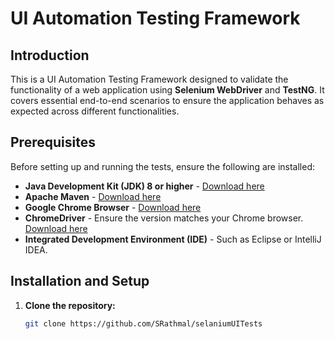 # UI Automation Testing Framework

## Introduction  
This is a UI Automation Testing Framework designed to validate the functionality of a web application using **Selenium WebDriver** and **TestNG**. It covers essential end-to-end scenarios to ensure the application behaves as expected across different functionalities.

## Prerequisites  
Before setting up and running the tests, ensure the following are installed:  
- **Java Development Kit (JDK) 8 or higher** - [Download here](https://www.oracle.com/java/technologies/javase-jdk-downloads.html)  
- **Apache Maven** - [Download here](https://maven.apache.org/download.cgi)  
- **Google Chrome Browser** - [Download here](https://www.google.com/chrome/)  
- **ChromeDriver** - Ensure the version matches your Chrome browser. [Download here](https://chromedriver.chromium.org/downloads)  
- **Integrated Development Environment (IDE)** - Such as Eclipse or IntelliJ IDEA.  

## Installation and Setup  
1. **Clone the repository:**
   ```bash
   git clone https://github.com/SRathmal/selaniumUITests